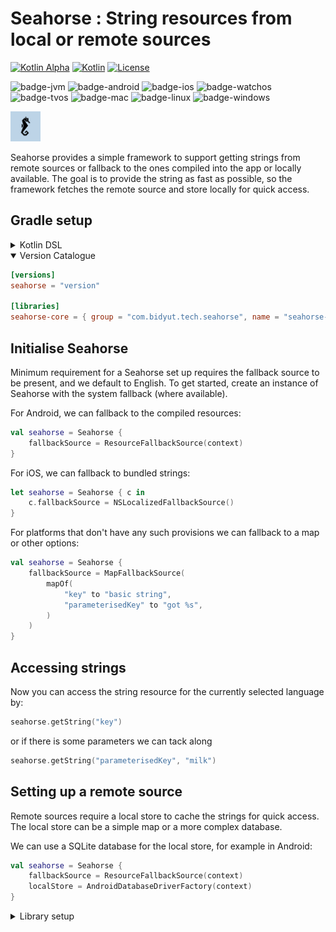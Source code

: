 # Seahorse : String resources from local or remote sources

[![Kotlin Alpha](https://kotl.in/badges/alpha.svg)](https://kotlinlang.org/docs/components-stability.html)
[![Kotlin](https://img.shields.io/badge/Kotlin-2.0.0-purple.svg?style=flat&logo=kotlin)](https://kotlinlang.org)
[![License](https://img.shields.io/badge/License-CC_BY_SA_4.0-blue.svg)](https://github.com/bidrohi/seahorse/blob/master/LICENSE.md)

![badge-jvm](http://img.shields.io/badge/platform-jvm-DB413D.svg?style=flat)
![badge-android](http://img.shields.io/badge/platform-android-6EDB8D.svg?style=flat)
![badge-ios](http://img.shields.io/badge/platform-ios-CDCDCD.svg?style=flat)
![badge-watchos](http://img.shields.io/badge/platform-watchos-C0C0C0.svg?style=flat)
![badge-tvos](http://img.shields.io/badge/platform-tvos-808080.svg?style=flat)
![badge-mac](http://img.shields.io/badge/platform-macos-111111.svg?style=flat)
![badge-linux](http://img.shields.io/badge/platform-linux-2D3F6C.svg?style=flat)
![badge-windows](http://img.shields.io/badge/platform-windows-4D76CD.svg?style=flat)

<img src="./assets/seahorse.svg" width="48">

Seahorse provides a simple framework to support getting strings from remote sources or fallback to the ones compiled into the app or locally available. The goal is to provide the string as fast as possible, so the framework fetches the remote source and store locally for quick access.

## Gradle setup

<details>
<summary>Kotlin DSL</summary>

```kotlin
implementation("com.bidyut.tech.seahorse:seahorse-core:<version>")
```

</details>
<details open>
<summary>Version Catalogue</summary>

```toml
[versions]
seahorse = "version"

[libraries]
seahorse-core = { group = "com.bidyut.tech.seahorse", name = "seahorse-core", version.ref = "seahorse" }
```

</details>

## Initialise Seahorse

Minimum requirement for a Seahorse set up requires the fallback source to be present, and we default to English. To get started, create an instance of Seahorse with the system fallback (where available).

For Android, we can fallback to the compiled resources:
```kotlin
val seahorse = Seahorse {
    fallbackSource = ResourceFallbackSource(context)
}
```

For iOS, we can fallback to bundled strings:
```swift
let seahorse = Seahorse { c in
    c.fallbackSource = NSLocalizedFallbackSource()
}
```

For platforms that don't have any such provisions we can fallback to a map or other options:
```kotlin
val seahorse = Seahorse {
    fallbackSource = MapFallbackSource(
        mapOf(
            "key" to "basic string",
            "parameterisedKey" to "got %s",
        )
    )
}
```

## Accessing strings

Now you can access the string resource for the currently selected language by:
```kotlin
seahorse.getString("key")
```
or if there is some parameters we can tack along
```kotlin
seahorse.getString("parameterisedKey", "milk")
```

## Setting up a remote source

Remote sources require a local store to cache the strings for quick access. The local store can be a simple map or a more complex database.

We can use a SQLite database for the local store, for example in Android:
```kotlin
val seahorse = Seahorse {
    fallbackSource = ResourceFallbackSource(context)
    localStore = AndroidDatabaseDriverFactory(context)
}
```
<details>
<summary>Library setup</summary>

```toml
[libraries]
seahorse-sqlite = { group = "com.bidyut.tech.seahorse", name = "seahorse-sqlite", version.ref = "seahorse" }
```

Or we can use Realm database:
```kotlin
val seahorse = Seahorse {
    fallbackSource = ResourceFallbackSource(context)
    localStore = RealmLocalStore()
}
```
<details>
<summary>Library setup</summary>

```toml
[libraries]
seahorse-realm = { group = "com.bidyut.tech.seahorse", name = "seahorse-realm", version.ref = "seahorse" }
```

</details>

### Ktor Network Source
And we can pair that up with an Ktor network source:
```kotlin
val seahorse = Seahorse {
    fallbackSource = ResourceFallbackSource(context)
    localStore = AndroidDatabaseDriverFactory(context)
    remoteSource = AndroidKtorNetworkSource { languageId ->
        "https://www.bidyut.com/tech/seahorse/sample/${languageId.lowercase()}.json"
    }
}
```
<details>
<summary>Library setup</summary>

```toml
[libraries]
seahorse-ktor = { group = "com.bidyut.tech.seahorse", name = "seahorse-ktor", version.ref = "seahorse" }
```

</details>

### OkHttp Network Source
There is also provide OkHttp implementation:
```kotlin
val seahorse = Seahorse {
    fallbackSource = ResourceFallbackSource(context)
    localStore = AndroidDatabaseDriverFactory(context)
    remoteSource = OkHttpNetworkSource(okHttpClient) { languageId ->
        "https://www.bidyut.com/tech/seahorse/sample/${languageId.lowercase()}.json"
    }
}
```
<details>
<summary>Library setup</summary>

```toml
[libraries]
seahorse-okhttp = { group = "com.bidyut.tech.seahorse", name = "seahorse-okhttp", version.ref = "seahorse" }
```

</details>
